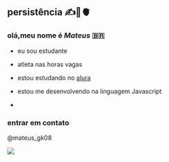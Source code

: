 ## persistência ✍️🧠🫀 
### olá,meu nome é _Mateus_ 🇧🇷

- eu sou estudante
- atleta nas horas vagas
- estou estudando no [alura](https://www.alura.com.br)
- estou me desenvolvendo na linguagem Javascript

-                                       
### entrar em contato
@mateus_gk08

![](https://media1.tenor.com/m/PcutNnBaPgEAAAAd/cristiano-ronaldo-sigma.gif)
